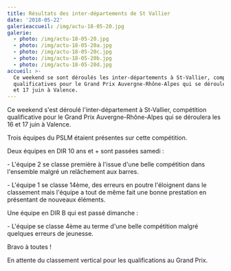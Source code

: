 ```yaml
---
title: Résultats des inter-départements de St Vallier
date: '2018-05-22'
galerieaccueil: /img/actu-18-05-20.jpg
galerie:
  - photo: /img/actu-18-05-20.jpg
  - photo: /img/actu-18-05-20a.jpg
  - photo: /img/actu-18-05-20c.jpg
  - photo: /img/actu-18-05-20b.jpg
  - photo: /img/actu-18-05-20d.jpg
accueil: >-
  Ce weekend se sont déroulés les inter-départements à St-Vallier, compétition
  qualificatives pour le Grand Prix Auvergne-Rhône-Alpes qui se déroulera les 16
  et 17 juin à Valence.
---
```

Ce weekend s'est déroulé l'inter-département à St-Vallier, compétition qualificative pour le Grand Prix Auvergne-Rhône-Alpes qui se déroulera les 16 et 17 juin à Valence.

Trois équipes du PSLM étaient présentes sur cette compétition.

Deux équipes en DIR 10 ans et + sont passées samedi : 

\- L'équipe 2 se classe première à l'issue d'une belle compétition dans l'ensemble malgré un relâchement aux barres.

\- L'équipe 1 se classe 14ème, des erreurs en poutre l'éloignent dans le classement mais l'équipe a tout de même fait une bonne prestation en présentant de nouveaux éléments.

Une équipe en DIR B qui est passé dimanche :

\- L'équipe se classe 4ème au terme d'une belle compétition malgré quelques erreurs de jeunesse.

Bravo à toutes ! 

En attente du classement vertical pour les qualifications au Grand Prix.
